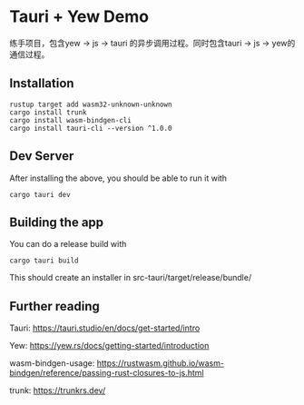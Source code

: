 # Tauri + Yew Demo

练手项目，包含yew -> js -> tauri 的异步调用过程。同时包含tauri -> js -> yew的通信过程。

## Installation

```shell
rustup target add wasm32-unknown-unknown
cargo install trunk
cargo install wasm-bindgen-cli
cargo install tauri-cli --version ^1.0.0
```

## Dev Server 

After installing the above, you should be able to run it with

```shell
cargo tauri dev
```

## Building the app

You can do a release build with

```shell
cargo tauri build
```

This should create an installer in src-tauri/target/release/bundle/

## Further reading

Tauri: https://tauri.studio/en/docs/get-started/intro

Yew: https://yew.rs/docs/getting-started/introduction

wasm-bindgen-usage: https://rustwasm.github.io/wasm-bindgen/reference/passing-rust-closures-to-js.html

trunk: https://trunkrs.dev/

